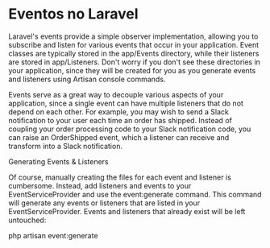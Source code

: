 # Eventos no Laravel

Laravel's events provide a simple observer implementation, allowing you to subscribe and listen for various events that occur in your application. Event classes are typically stored in the app/Events directory, while their listeners are stored in app/Listeners. Don't worry if you don't see these directories in your application, since they will be created for you as you generate events and listeners using Artisan console commands.

Events serve as a great way to decouple various aspects of your application, since a single event can have multiple listeners that do not depend on each other. For example, you may wish to send a Slack notification to your user each time an order has shipped. Instead of coupling your order processing code to your Slack notification code, you can raise an OrderShipped event, which a listener can receive and transform into a Slack notification.

Generating Events & Listeners

Of course, manually creating the files for each event and listener is cumbersome. Instead, add listeners and events to your EventServiceProvider and use the event:generate command. This command will generate any events or listeners that are listed in your EventServiceProvider. Events and listeners that already exist will be left untouched:

php artisan event:generate


